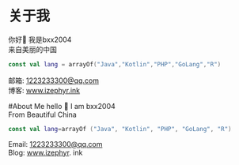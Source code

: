 # 关于我
你好👋 我是bxx2004<br />
来自美丽的中国
```kotlin
const val lang = arrayOf("Java","Kotlin","PHP","GoLang","R")
```
邮箱: 1223233300@qq.com<br />
博客: www.izephyr.ink

#About Me
hello 👋 I am bxx2004<br/>
From Beautiful China
```kotlin
const val lang=arrayOf ("Java", "Kotlin", "PHP", "GoLang", "R")
```
Email: 1223233300@qq.com <br/>
Blog: www.izephyr. ink
